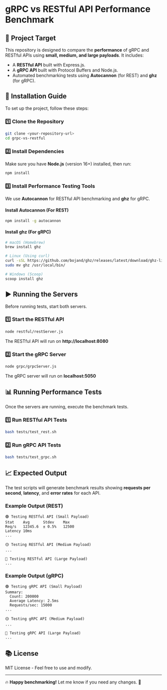 # gRPC vs RESTful API Performance Benchmark

## 📌 Project Target

This repository is designed to compare the **performance** of gRPC and RESTful APIs using **small, medium, and large
payloads**. It includes:

- A **RESTful API** built with Express.js.
- A **gRPC API** built with Protocol Buffers and Node.js.
- Automated benchmarking tests using **Autocannon** (for REST) and **ghz** (for gRPC).

## 🚀 Installation Guide

To set up the project, follow these steps:

### 1️⃣ Clone the Repository

```sh
git clone <your-repository-url>
cd grpc-vs-restful
```

### 2️⃣ Install Dependencies

Make sure you have **Node.js** (version 16+) installed, then run:

```sh
npm install
```

### 3️⃣ Install Performance Testing Tools

We use **Autocannon** for RESTful API benchmarking and **ghz** for gRPC.

#### Install Autocannon (For REST)

```sh
npm install -g autocannon
```

#### Install ghz (For gRPC)

```sh
# macOS (Homebrew)
brew install ghz

# Linux (Using curl)
curl -sSL https://github.com/bojand/ghz/releases/latest/download/ghz-linux-x86_64.tar.gz | tar xz
sudo mv ghz /usr/local/bin/

# Windows (Scoop)
scoop install ghz
```

## ▶️ Running the Servers

Before running tests, start both servers.

### 1️⃣ Start the RESTful API

```sh
node restful/restServer.js
```

The RESTful API will run on **http://localhost:8080**

### 2️⃣ Start the gRPC Server

```sh
node grpc/grpcServer.js
```

The gRPC server will run on **localhost:5050**

## 📊 Running Performance Tests

Once the servers are running, execute the benchmark tests.

### 1️⃣ Run RESTful API Tests

```sh
bash tests/test_rest.sh
```

### 2️⃣ Run gRPC API Tests

```sh
bash tests/test_grpc.sh
```

## 📈 Expected Output

The test scripts will generate benchmark results showing **requests per second**, **latency**, and **error rates** for
each API.

### Example Output (REST)

```
🟢 Testing RESTful API (Small Payload)
Stat    Avg      Stdev    Max
Req/s   12345.6  ± 0.5%   12500
Latency 10ms
...

🟡 Testing RESTful API (Medium Payload)
...

🔴 Testing RESTful API (Large Payload)
...
```

### Example Output (gRPC)

```
🟢 Testing gRPC API (Small Payload)
Summary:
  Count: 200000
  Average Latency: 2.5ms
  Requests/sec: 15000
...

🟡 Testing gRPC API (Medium Payload)
...

🔴 Testing gRPC API (Large Payload)
...
```

## 📚 License

MIT License - Feel free to use and modify.

---

🔥 **Happy benchmarking!** Let me know if you need any changes. 🚀